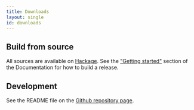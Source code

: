 ```yaml
---
title: Downloads
layout: single
id: downloads
---
```


## Build from source

All sources are available on [Hackage](https://hackage.haskell.org).
See the ["Getting started"](docs/build-and-install.html) section of
the Documentation for how to build a release.

## Development

See the README file on the
[Github repository page](https://github.com/tweag/HaskellR).
